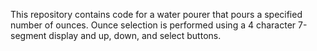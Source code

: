 This repository contains code for a water pourer that pours a specified number of ounces. Ounce selection is performed using a 4 character 7-segment display and up, down, and select buttons.
